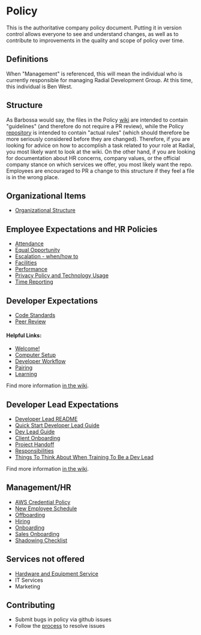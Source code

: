 # Policy

This is the authoritative company policy document.  Putting it in version control allows everyone to see and understand changes, as well as to contribute to improvements in the quality and scope of policy over time.

## Definitions
When "Management" is referenced, this will mean the individual who is currently
responsible for managing Radial Development Group. At this time, this individual
is Ben West.

## Structure
As Barbossa would say, the files in the Policy [wiki](https://github.com/RadialDevGroup/Policy/wiki) are intended to contain "guidelines" (and therefore do not require a PR review), while the Policy [repository](https://github.com/RadialDevGroup/Policy) is intended to contain "actual rules" (which should therefore be more seriously considered before they are changed).  Therefore, if you are looking for advice on how to accomplish a task related to your role at Radial, you most likely want to look at the wiki. On the other hand, if you are looking for documentation about HR concerns, company values, or the official company stance on which services we offer, you most likely want the repo. Employees are encouraged to PR a change to this structure if they feel a file is in the wrong place.

## Organizational Items
- [Organizational Structure](ORGANIZATIONAL_STRUCTURE.md)

## Employee Expectations and HR Policies
- [Attendance](employee_expectations/ATTENDANCE.md)
- [Equal Opportunity](employee_expectations/EQUAL_OPPORTUNITY.md)
- [Escalation - when/how to](employee_expectations/ESCALATION.md)
- [Facilities](employee_expectations/FACILITIES.md)
- [Performance](employee_expectations/PERFORMANCE.md)
- [Privacy Policy and Technology Usage](employee_expectations/PRIVACY.md)
- [Time Reporting](employee_expectations/TIME_REPORTING.md)

## Developer Expectations
- [Code Standards](developer/CODE_STANDARDS.md)
- [Peer Review](developer/PEER_REVIEW.md)

#### Helpful Links:
- [Welcome!](https://github.com/RadialDevGroup/Policy/wiki/Welcome-from-the-Director-of-Engineering)
- [Computer Setup](https://github.com/RadialDevGroup/Policy/wiki/Computer-Setup)
- [Developer Workflow](https://github.com/RadialDevGroup/Policy/wiki/Developer-Workflow)
- [Pairing](https://github.com/RadialDevGroup/Policy/wiki/Pairing)
- [Learning](https://github.com/RadialDevGroup/Policy/wiki/Learning)

Find more information [in the wiki](https://github.com/RadialDevGroup/Policy/wiki#developer-support).

## Developer Lead Expectations
- [Developer Lead README](./developer_lead/README.md)
- [Quick Start Developer Lead Guide](https://github.com/RadialDevGroup/Policy/wiki/Quick-Start-Developer-Lead-Guide)
- [Dev Lead Guide](developer_lead/DEVELOPER_LEAD_GUIDE.md)
- [Client Onboarding](developer_lead/CLIENT_ONBOARDING.md)
- [Project Handoff](developer_lead/PROJECT_HANDOFF.md)
- [Responsibilities](developer_lead/RESPONSIBILITIES.md)
- [Things To Think About When Training To Be a Dev Lead](https://github.com/RadialDevGroup/Policy/wiki/Dev-Lead-Training-Thoughts)

Find more information [in the wiki](https://github.com/RadialDevGroup/Policy/wiki#developer-lead-support).

## Management/HR
- [AWS Credential Policy](management/AWS_CREDENTIAL_POLICY.md)
- [New Employee Schedule](management/NEW_EMPLOYEE_SCHEDULE.md)
- [Offboarding](management/OFFBOARDING.md)
- [Hiring](management/HIRING.md)
- [Onboarding](management/ONBOARDING.md)
- [Sales Onboarding](management/SALES_ONBOARDING.md)
- [Shadowing Checklist](management/FIRST_SPRINT_CHECKLIST.md)

## Services not offered
- [Hardware and Equipment Service](employee_expectations/HARDWARE.md)
- IT Services
- Marketing

## Contributing
- Submit bugs in policy via github issues
- Follow the [process](PROCESS.MD) to resolve issues
